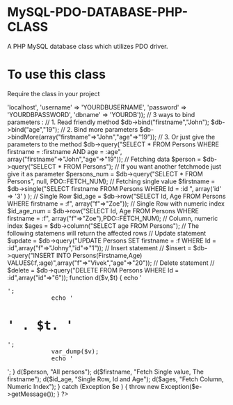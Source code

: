# MySQL-PDO-DATABASE-PHP-CLASS
  A PHP MySQL database class which utilizes PDO driver.

# To use this class
  Require the class in your project
  
  <?php
  require("Db.class.php");

#	EXAMPLE & USAGE
	<?php
	require("Db.class.php");
	
	try{
		//  Create the instance and set your database parameter as array.
		$db = new Db(array('host' => 'localhost', 'username' => 'YOURDBUSERNAME', 'password' => 'YOURDBPASSWORD', 'dbname' => 'YOURDB'));
			
		// 3 ways to bind parameters :		
		
		// 1. Read friendly method	
		$db->bind("firstname","John");
		$db->bind("age","19");
	
		// 2. Bind more parameters
		$db->bindMore(array("firstname"=>"John","age"=>"19"));		
	
		// 3. Or just give the parameters to the method
		$db->query("SELECT * FROM Persons WHERE firstname = :firstname AND age = :age", array("firstname"=>"John","age"=>"19"));
	
		//  Fetching data
		$person 	 =     $db->query("SELECT * FROM Persons");
	
		// If you want another fetchmode just give it as parameter
		$persons_num =     $db->query("SELECT * FROM Persons", null, PDO::FETCH_NUM);
		
		// Fetching single value
		$firstname	 =     $db->single("SELECT firstname FROM Persons WHERE Id = :id ", array('id' => '3' ) );
		
		// Single Row
		$id_age 	 =     $db->row("SELECT Id, Age FROM Persons WHERE firstname = :f", array("f"=>"Zoe"));
			
		// Single Row with numeric index
		$id_age_num  =     $db->row("SELECT Id, Age FROM Persons WHERE firstname = :f", array("f"=>"Zoe"),PDO::FETCH_NUM);
		
		// Column, numeric index
		$ages  		 =     $db->column("SELECT age FROM Persons");
	
		// The following statemens will return the affected rows
		
		// Update statement
		$update		=  $db->query("UPDATE Persons SET firstname = :f WHERE Id = :id",array("f"=>"Johny","id"=>"1")); 
		
		// Insert statement
		//	$insert	 	=  $db->query("INSERT INTO Persons(Firstname,Age) 	VALUES(:f,:age)",array("f"=>"Vivek","age"=>"20"));
		
		// Delete statement
		//	$delete	 	=  $db->query("DELETE FROM Persons WHERE Id = :id",array("id"=>"6")); 
		
		function d($v,$t) 
		{
			echo '<pre>';
			echo '<h1>' . $t. '</h1>';
			var_dump($v);
			echo '</pre>';
		}
		d($person, "All persons");
		d($firstname, "Fetch Single value, The firstname");
		d($id_age, "Single Row, Id and Age");
		d($ages, "Fetch Column, Numeric Index");
		
	} catch (Exception $e ) {
				
		throw new Exception($e->getMessage());
	}

	?>
